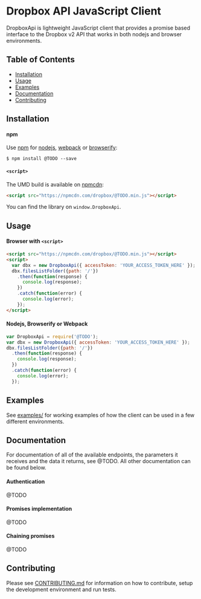 # Dropbox API JavaScript Client

DropboxApi is lightweight JavaScript client that provides a promise based interface to the Dropbox v2 API that works in both nodejs and browser environments.

## Table of Contents

- [Installation](#installation)
- [Usage](#usage)
- [Examples](#examples)
- [Documentation](#documentation)
- [Contributing](#contributing)

## Installation

#### npm

Use [npm](https://www.npmjs.com/) for [nodejs](https://nodejs.org/en/), [webpack](https://github.com/webpack/webpack) or [browserify](http://browserify.org/):

```console
$ npm install @TODO --save
```

#### `<script>`

The UMD build is available on [npmcdn](https://npmcdn.com/):

```html
<script src="https://npmcdn.com/dropbox/@TODO.min.js"></script>
```

You can find the library on `window.DropboxApi`.

## Usage

#### Browser with `<script>`

```html
<script src="https://npmcdn.com/dropbox/@TODO.min.js"></script>
<script>
  var dbx = new DropboxApi({ accessToken: 'YOUR_ACCESS_TOKEN_HERE' });
  dbx.filesListFolder({path: '/'})
    .then(function(response) {
      console.log(response);
    })
    .catch(function(error) {
      console.log(error);
    });
</script>
```

#### Nodejs, Browserify or Webpack

```javascript
var DropboxApi = require('@TODO');
var dbx = new DropboxApi({ accessToken: 'YOUR_ACCESS_TOKEN_HERE' });
dbx.filesListFolder({path: '/'})
  .then(function(response) {
    console.log(response);
  })
  .catch(function(error) {
    console.log(error);
  });
```

## Examples

See [examples/](examples/) for working examples of how the client can be used in a few different environments.

## Documentation

For documentation of all of the available endpoints, the parameters it receives and the data it returns, see @TODO. All other documentation can be found below.

#### Authentication

@TODO

#### Promises implementation

@TODO

#### Chaining promises

@TODO

## Contributing

Please see [CONTRIBUTING.md](./CONTRIBUTING.md) for information on how to contribute, setup the development environment and run tests.
